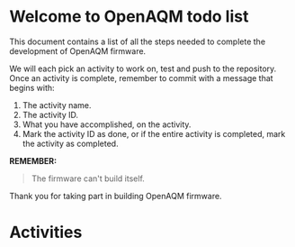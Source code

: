 # Welcome to OpenAQM todo list
This document contains a list of all the steps needed to complete the development of OpenAQM firmware.

We will each pick an activity to work on, test and push to the repository. Once an activity is complete, remember to commit with a message that begins with:

1. The activity name.
2. The activity ID.
3. What you have accomplished, on the activity.
4. Mark the activity ID as done, or if the entire activity is completed, mark the activity as completed.

**REMEMBER:** 
> The firmware can't build itself.

Thank you for taking part in building OpenAQM firmware.

# Activities